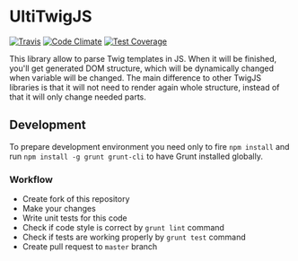 # UltiTwigJS

[![Travis](https://travis-ci.org/Rangoo94/ulti-twigjs.svg)](https://travis-ci.org/Rangoo94/ulti-twigjs.svg)
[![Code Climate](https://codeclimate.com/github/Rangoo94/ulti-twigjs/badges/gpa.svg)](https://codeclimate.com/github/Rangoo94/ulti-twigjs)
[![Test Coverage](https://img.shields.io/coveralls/Rangoo94/ulti-twigjs/master.svg)](https://coveralls.io/r/Rangoo94/ulti-twigjs?branch=master)

This library allow to parse Twig templates in JS. When it will be finished, you'll get generated DOM structure, which will be dynamically changed when variable will be changed. The main difference to other TwigJS libraries is that it will not need to render again whole structure, instead of that it will only change needed parts.

## Development

To prepare development environment you need only to fire `npm install` and run `npm install -g grunt grunt-cli` to have Grunt installed globally.

### Workflow

- Create fork of this repository
- Make your changes
- Write unit tests for this code
- Check if code style is correct by `grunt lint` command
- Check if tests are working properly by `grunt test` command
- Create pull request to `master` branch